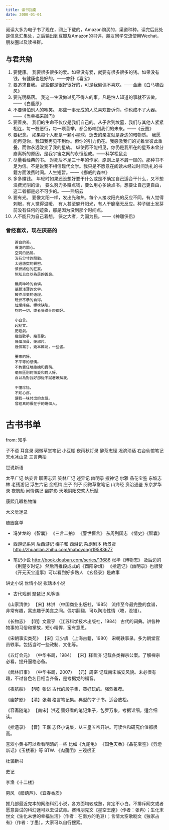 ```yaml
---
title: 读书指南
date: 2000-01-01
---
```


阅读大多为电子书了现在，网上下载的，Amazon购买的，渠道种种。读完后此处是信息汇集处，之后输出到豆瓣及Amazon的书评，朋友同学交流使用Wechat，朋友圈以及读书群。

## 与君共勉
1. 要健康。
   我要很多很多的爱。如果没有爱，就要有很多很多的钱。如果没有钱，有健康也是好的。——亦舒《喜宝》
2. 要追求自我。
   那些都是很好很好的，可是我偏偏不喜欢。——金庸《白马啸西风》
3. 要光明磊落。
   我这一生没做过见不得人的事。凡是怕人知道的事就不该做。——《白鹿原》
4. 不要惧怕别人的嘲笑。
   那些一事无成的人总喜欢告诉你，你也成不了大器。——《当幸福来敲门》
5. 要善良。
   我们的生命不仅仅是我们自己的。从子宫到坟墓，我们与其他人紧紧相连，每一桩恶行，每一项善举，都会影响到我们的未来。——《云图》
6. 要纪念。
   如果每个人都是一颗小星球，逝去的亲友就是身边的暗物质。
我愿能再见你，我知我再见不到你。但你的引力仍在。我感激我们的光锥曾彼此重叠，而你永远改变了我的星轨。
纵使再不能相见，你仍是我所在的星系未曾分崩离析的原因，是我宇宙之网的永恒组成。——科学松鼠会
7. 尽量看经典的书。
对死后不足三十年的作家，原则上是不屑一顾的。那种书不足为信。不是说我不相信现代文学。我只是不愿意在阅读未经过时间洗礼的书籍方面浪费时间。人生短暂。——《挪威的森林》
8. 多多赚钱。
   年轻时如果还没想好要干什么或是不确定自己适合干什么，又不想浪费光阴的话，
要么努力多赚点钱，要么用心多读点书，想要让自己更自由，这二者都是必不可少的。——熊培云
9. 要有光。
   要像太阳一样，发出光和热。每个人接收阳光的反应不同，有人觉得刺眼，有人觉得温暖，
有人甚至躲开阳光，有人干脆毫无反应。种子破土发芽前没有任何的迹象，那是因为没到那个时间点。
10. 人不能只为自己着想。
侠之大者，为国为民。——《神雕侠侣》

### 曾经喜欢，现在厌恶的

        蒼白的美。
        膚淺的關心。
        空洞的熱鬧。
        沒有分寸的殷勤。
        太過唐突的親密。
        憤世嫉俗的狂妄。
        無知且自以為是的善良。
        
        無病呻吟的自憐。
        華麗淺薄的文字。
        故作深奧的道理。
        玩世不恭的自得。
        炫耀疼痛，標榜缺陷。
        抱怨一切，或者覺得什麽都好。
        
        小白言。
        起點文。
        肥皂劇。
        幾個歌手，幾首歌。
        幾個演員，幾部片。 
        幾個寫手，幾本雜誌，一些書。 
        
        要來的好。
        不平等的感情。
        不負責任地撒嬌和賣萌。
        毫無區別的博愛和對人好。
        自以為對我好卻從不試著瞭解我。
        
        不懂珍惜，
        不知心疼，
        讓我一味付出的友誼。
        曾經真的很在乎的幾個人。


# 古书书单

from: 知乎


子不语
耳食录
阅微草堂笔记
小豆棚
夜雨秋灯录
醉茶志怪
淞滨琐话
右台仙馆笔记
天水冰山录
三言两拍

世说新语

太平广记
姑妄言
聊斋志异
笑林广记
述异记
幽明录
搜神记
尔雅
品花宝鉴
东坡志林
老残游记
浮生六记
金瓶梅
庄子
列子
阅微草堂笔记
山海经
资治通鉴
东京梦华录
夜航船
闲情偶记
幽梦影
天地阴阳交欢大乐赋

康熙几暇格物编

大义觉迷录

随园食单

- 冯梦龙的
  《智囊》
  《三言二拍》
  《警世恒言》
  东周列国志
  《情史》《智囊》

- 西游记系列
  后西游记 梅子和
  西游记 杂剧剧本 杨景贤 http://zhuanlan.zhihu.com/maboyong/19583677

- 笔记小说 http://book.douban.com/series/13686
  张华《博物志》
  及后边的《荆楚岁时记》
  然后再推段成式的《酉阳杂俎》
  《拾遗记》《幽明录》也很赞
  《开元天宝遗事》可以看到好多熟人
  《玄怪录》是故事

讲史小说 世情小说
拟话本小说

- 古代戏剧
  琵琶记
  风筝误



《山家清供》
【宋】林洪
（中国商业出版社，1985）
流传至今最完整的食谱，非常有趣，寓志趣于美食之间。偶尔翻翻，可以陶冶性情（嗯，没错）。

《长物志》
【明】文震亨
（江苏科学技术出版社，1984）
古代的词典。讲各种物事的习俗和掌故，短小精悍，蛮有意思。

《宋朝事实类苑》
【宋】江少虞
（上海古籍，1980）
宋朝轶事录。多为朝堂官员轶事。包括当时一些政制、文化等。

《五灯会元》
（中华书局，1984）
【宋】释普济
记载各类禅宗公案。了解禅宗必看。提升逼格必备。

《武林旧事》
（中华书局，2007）
【元】周密
记载南宋临安风貌。未必很有趣，不过各色名目相当齐备，是考据党的福音。

《夜航船》
【明】张岱
古代的段子集，蛮好玩的。强烈推荐。

《幽梦影》
【清】张潮
格言笔记集。典型的才子书。适合放松。

《容斋随笔》
【南宋】洪迈
蛮好看的笔记集子，包罗万象，考据详细，适合细读。

《拾遗录》
【晋】王嘉
志怪小说集，从三皇五帝开讲。可读性和研究价值都很高。

喜欢小黄书可以看看明清的一些 比如《九尾龟》 《国色天香》《品花宝鉴》《剪燈新话》《玉楼春》等 BTW. 《肉蒲团》三观很正


杜骗新书 


史记


李渔《十二楼》

男风 《醋葫芦》、《宜春香质》

推几部最近完本的网络科幻小说，各方面均较成熟，肯定不小白。不排斥网文或者愿意尝试的科幻迷可以去试试毒。赛博朋克文《星空王座》（作者：张冉）；生化末世文《生化末世的幸福生活》（作者：在南方的毛豆）；言情太空歌剧文《独家占有》（作者：丁墨）。大家可以自行搜索。